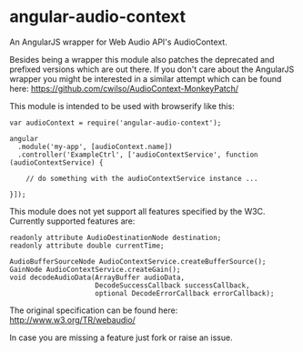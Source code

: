angular-audio-context
=====================

An AngularJS wrapper for Web Audio API's AudioContext.

Besides being a wrapper this module also patches the deprecated and prefixed versions which are out there. If you don't care about the AngularJS wrapper you might be interested in a similar attempt which can be found here: https://github.com/cwilso/AudioContext-MonkeyPatch/

This module is intended to be used with browserify like this:

    var audioContext = require('angular-audio-context');

    angular
      .module('my-app', [audioContext.name])
      .controller('ExampleCtrl', ['audioContextService', function (audioContextService) {

        // do something with the audioContextService instance ...

    }]);

This module does not yet support all features specified by the W3C. Currently supported features are:

    readonly attribute AudioDestinationNode destination;
    readonly attribute double currentTime;

    AudioBufferSourceNode AudioContextService.createBufferSource();
    GainNode AudioContextService.createGain();
    void decodeAudioData(ArrayBuffer audioData,
                         DecodeSuccessCallback successCallback,
                         optional DecodeErrorCallback errorCallback);

The original specification can be found here: http://www.w3.org/TR/webaudio/

In case you are missing a feature just fork or raise an issue.
